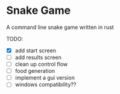 # Snake Game

A command line snake game written in rust

TODO:
- [x] add start screen 
- [ ] add results screen 
- [ ] clean up control flow
- [ ] food generation 
- [ ] implement a gui version 
- [ ] windows compatibility?? 
